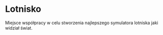 # Lotnisko
Miejsce współpracy w celu stworzenia najlepszego symulatora lotniska jaki widział świat.
